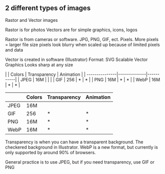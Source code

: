 
2 different types of images
----------------------------

Rastor and Vector images

Rastor is for photos
Vectors are for simple graphics, icons, logos

Rastor is from cameras or software.  JPG, PNG, GIF, ect.  Pixels.  More pixels = larger file size
pixels look blurry when scaled up because of limited pixels and data

Vector is created in software (Illustrator)
Format: SVG  Scalable Vector Graphics
Looks sharp at any size

|       | Colors | Transparency | Animation |
| ---------------|--------------|-----------|
| JPEG  |  16M   |              |           |
| GIF   |  256   |       *      |     *     |
| PNG   |  16M   |       *      |     *     |
| WebP  |  16M   |       *      |     *     |



|      | Colors | Transparency | Animation |  
|------|--------|--------------|-----------|
| JPEG |  16M  ||| 
| GIF | 256 | * | * | 
| PNG | 16M | * | * |
| WebP | 16M | * | * |

Transparency is when you can have a transparent background.  The checkered background in Illustrator.
WebP is a new format, but currently is only supported by around 90% of browsers.

General practice is to use JPEG, but if you need transparency, use GIF or PNG
